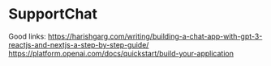 # SupportChat

Good links:
https://harishgarg.com/writing/building-a-chat-app-with-gpt-3-reactjs-and-nextjs-a-step-by-step-guide/
https://platform.openai.com/docs/quickstart/build-your-application
